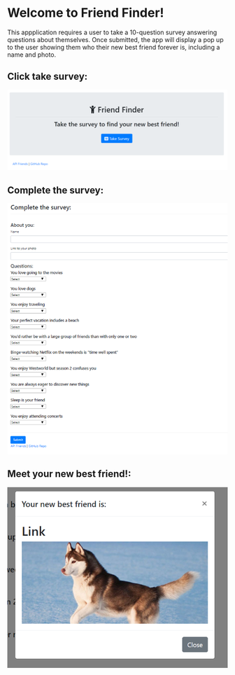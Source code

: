 # Welcome to Friend Finder!

This appplication requires a user to take a 10-question survey answering questions about themselves.  Once submitted, the app will display a pop up to the user showing them who their new best friend forever is, including a name and photo.

## Click take survey:


![image](/images/main.PNG)

## Complete the survey:


![image](/images/survey.PNG)

## Meet your new best friend!:


![image](/images/modal.PNG)



